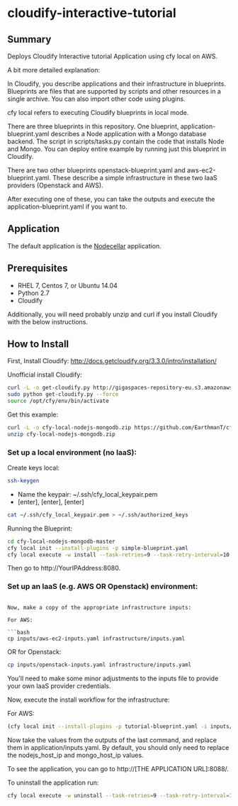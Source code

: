 # cloudify-interactive-tutorial

## Summary

Deploys Cloudify Interactive tutorial Application using cfy local on AWS.

A bit more detailed explanation:

In Cloudify, you describe applications and their infrastructure in blueprints. Blueprints are files that are supported by scripts and other resources in a single archive. You can also import other code using plugins.

cfy local refers to executing Cloudify blueprints in local mode.

There are three blueprints in this repository. One blueprint, application-blueprint.yaml describes a Node application with a Mongo database backend. The script in scripts/tasks.py contain the code that installs Node and Mongo. You can deploy entire example by running just this blueprint in Cloudify.

There are two other blueprints openstack-blueprint.yaml and aws-ec2-blueprint.yaml. These describe a simple infrastructure in these two IaaS providers (Openstack and AWS).

After executing one of these, you can take the outputs and execute the application-blueprint.yaml if you want to.

## Application
The default application is the [Nodecellar](http://coenraets.org/blog/2012/10/nodecellar-sample-application-with-backbone-js-twitter-bootstrap-node-js-express-and-mongodb/) application.

## Prerequisites

* RHEL 7, Centos 7, or Ubuntu 14.04
* Python 2.7
* Cloudify

Additionally, you will need probably unzip and curl if you install Cloudify with the below instructions.

## How to Install

First, Install Cloudify: http://docs.getcloudify.org/3.3.0/intro/installation/

Unofficial install Cloudify:

```bash
curl -L -o get-cloudify.py http://gigaspaces-repository-eu.s3.amazonaws.com/org/cloudify3/get-cloudify.py
sudo python get-cloudify.py --force
source /opt/cfy/env/bin/activate
```

Get this example:

```bash
curl -L -o cfy-local-nodejs-mongodb.zip https://github.com/EarthmanT/cfy-local-nodejs-mongodb/archive/master.zip
unzip cfy-local-nodejs-mongodb.zip
```

### Set up a local environment (no IaaS):

Create keys local:

```bash
ssh-keygen
```

* Name the keypair: ~/.ssh/cfy_local_keypair.pem
* [enter], [enter], [enter]

```bash
cat ~/.ssh/cfy_local_keypair.pem > ~/.ssh/authorized_keys
```

Running the Blueprint:

```bash
cd cfy-local-nodejs-mongodb-master
cfy local init --install-plugins -p simple-blueprint.yaml
cfy local execute -w install --task-retries=9 --task-retry-interval=10
```

Then go to http://YourIPAddress:8080.

### Set up an IaaS (e.g. AWS OR Openstack) environment:


```

Now, make a copy of the appropriate infrastructure inputs:

For AWS:

```bash
cp inputs/aws-ec2-inputs.yaml infrastructure/inputs.yaml
```

OR for Openstack:

```bash
cp inputs/openstack-inputs.yaml infrastructure/inputs.yaml
```

You'll need to make some minor adjustments to the inputs file to provide your own IaaS provider credentials.

Now, execute the install workflow for the infrastructure:

For AWS:

```bash
(cfy local init --install-plugins -p tutorial-blueprint.yaml -i inputs/inputs.yaml && cfy local execute -w install --task-retries=9 --task-retry-interval=10)
```

Now take the values from the outputs of the last command, and replace them in application/inputs.yaml. By default, you should only need to replace the nodejs_host_ip and mongo_host_ip values.

To see the application, you can go to http://[THE APPLICATION URL]:8088/.

To uninstall the application run:
```bash
cfy local execute -w uninstall --task-retries=9 --task-retry-interval=10
```